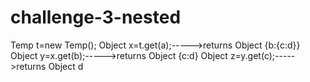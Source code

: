 # challenge-3-nested


Temp t=new Temp();
Object x=t.get(a);----->returns Object {b:{c:d}}
Object y=x.get(b);----->returns Object {c:d}
Object z=y.get(c);----->returns Object d
